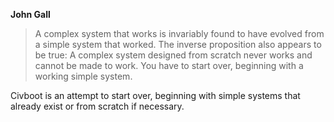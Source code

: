 

**John Gall**
> A complex system that works is invariably found to have evolved from a simple
> system that worked. The inverse proposition also appears to be true: A complex
> system designed from scratch never works and cannot be made to work. You have to
> start over, beginning with a working simple system.

Civboot is an attempt to start over, beginning with simple systems that already
exist or from scratch if necessary.

